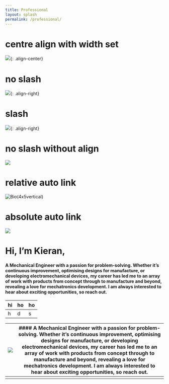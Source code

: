 ```yaml
---
title: Professional
layout: splash
permalink: /professional/
---
```


# centre align with width set
![](/assets/images/Bio(4x5vertical).png){: .align-center}


# no slash
![](assets/images/Bio(4x5vertical).png){: .align-right}

# slash
![](/assets/images/Bio(4x5vertical).png){: .align-right}

# no slash without align
![](assets/images/Bio(4x5vertical).png)

# relative auto link

![Bio(4x5vertical)](../assets/images/Bio(4x5vertical).png)
# absolute auto link
![](assets/images/Bio(4x5vertical).png)

# Hi, I’m Kieran,

#### A Mechanical Engineer with a passion for problem-solving. Whether it’s continuous improvement, optimising designs for manufacture, or developing electromechanical devices, my career has led me to an array of work with products from concept through to manufacture and beyond, revealing a love for mechatronics development. I am always interested to hear about exciting opportunities, so reach out.


|hi |ho |ho
---|---|---
h | d | s 


| ![](assets/images/Bio(4x5vertical).png) | #### A Mechanical Engineer with a passion for problem-solving. Whether it’s continuous improvement, optimising designs for manufacture, or developing electromechanical devices, my career has led me to an array of work with products from concept through to manufacture and beyond, revealing a love for mechatronics development. I am always interested to hear about exciting opportunities, so reach out. |
| ---- | ---- |
|  |  |
 
